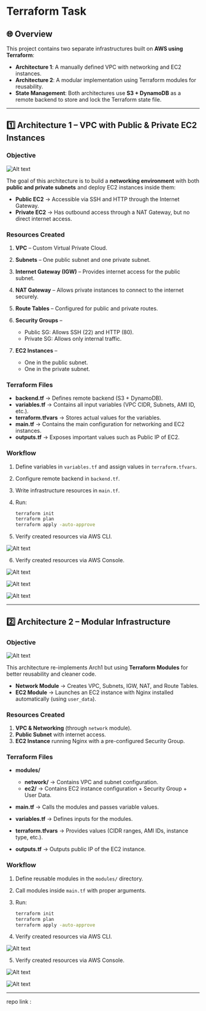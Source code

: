 # Terraform Task

## 🌐 Overview

This project contains two separate infrastructures built on **AWS using Terraform**:

* **Architecture 1**: A manually defined VPC with networking and EC2 instances.
* **Architecture 2**: A modular implementation using Terraform modules for reusability.
* **State Management**: Both architectures use **S3 + DynamoDB** as a remote backend to store and lock the Terraform state file.

---

## 1️⃣ Architecture 1 – VPC with Public & Private EC2 Instances

###  Objective

![Alt text](assets/3.png)

The goal of this architecture is to build a **networking environment** with both **public and private subnets** and deploy EC2 instances inside them:

* **Public EC2** → Accessible via SSH and HTTP through the Internet Gateway.
* **Private EC2** → Has outbound access through a NAT Gateway, but no direct internet access.

###  Resources Created

1. **VPC** – Custom Virtual Private Cloud.
2. **Subnets** – One public subnet and one private subnet.
3. **Internet Gateway (IGW)** – Provides internet access for the public subnet.
4. **NAT Gateway** – Allows private instances to connect to the internet securely.
5. **Route Tables** – Configured for public and private routes.
6. **Security Groups** –

   * Public SG: Allows SSH (22) and HTTP (80).
   * Private SG: Allows only internal traffic.
7. **EC2 Instances** –

   * One in the public subnet.
   * One in the private subnet.

### Terraform Files

* **backend.tf** → Defines remote backend (S3 + DynamoDB).
* **variables.tf** → Contains all input variables (VPC CIDR, Subnets, AMI ID, etc.).
* **terraform.tfvars** → Stores actual values for the variables.
* **main.tf** → Contains the main configuration for networking and EC2 instances.
* **outputs.tf** → Exposes important values such as Public IP of EC2.

### Workflow

1. Define variables in `variables.tf` and assign values in `terraform.tfvars`.
2. Configure remote backend in `backend.tf`.
3. Write infrastructure resources in `main.tf`.
4. Run:

   ```bash
   terraform init
   terraform plan
   terraform apply -auto-approve
   ```
5. Verify created resources via AWS CLI.

![Alt text](assets/1.png)

6. Verify created resources via AWS  Console.

![Alt text](assets/5.png)

![Alt text](assets/6.png)

![Alt text](assets/4.png)

---

## 2️⃣ Architecture 2 – Modular Infrastructure

###  Objective

![Alt text](assets/2.png)

This architecture re-implements Arch1 but using **Terraform Modules** for better reusability and cleaner code.

* **Network Module** → Creates VPC, Subnets, IGW, NAT, and Route Tables.
* **EC2 Module** → Launches an EC2 instance with Nginx installed automatically (using `user_data`).

###  Resources Created

1. **VPC & Networking** (through `network` module).
2. **Public Subnet** with internet access.
3. **EC2 Instance** running Nginx with a pre-configured Security Group.

###  Terraform Files

* **modules/**

  * **network/** → Contains VPC and subnet configuration.
  * **ec2/** → Contains EC2 instance configuration + Security Group + User Data.
* **main.tf** → Calls the modules and passes variable values.
* **variables.tf** → Defines inputs for the modules.
* **terraform.tfvars** → Provides values (CIDR ranges, AMI IDs, instance type, etc.).
* **outputs.tf** → Outputs public IP of the EC2 instance.

###  Workflow

1. Define reusable modules in the `modules/` directory.
2. Call modules inside `main.tf` with proper arguments.
3. Run:

   ```bash
   terraform init
   terraform plan
   terraform apply -auto-approve
   ```
4. Verify created resources via AWS CLI.

![Alt text](assets/7.png)

5. Verify created resources via AWS Console.

![Alt text](assets/8.png)

![Alt text](assets/9.png)

---

repo link : 